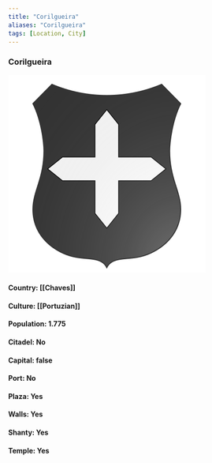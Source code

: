 ```yaml
---
title: "Corilgueira"
aliases: "Corilgueira"
tags: [Location, City]
---
```

### Corilgueira
![](attachment/87c601cb1c01afb8af776a25d9f8f4a7.svg)

#### Country: [[Chaves]]

#### Culture: [[Portuzian]]

#### Population: 1.775

#### Citadel: No

#### Capital: false

#### Port: No

#### Plaza: Yes

#### Walls: Yes

#### Shanty: Yes

#### Temple: Yes


